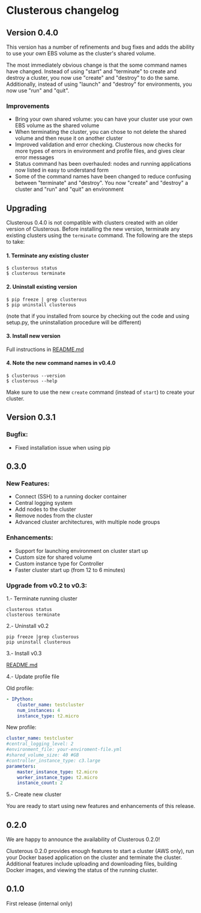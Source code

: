 # Clusterous changelog 

## Version 0.4.0

This version has a number of refinements and bug fixes and adds the ability to use your own EBS volume as the cluster's shared volume.

The most immediately obvious change is that the some command names have changed. Instead of using "start" and "terminate" to create and destroy a cluster, you now use "create" and "destroy" to do the same. Additionally, instead of using "launch" and "destroy" for environments, you now use "run" and "quit".

### Improvements
* Bring your own shared volume: you can have your cluster use your own EBS volume as the shared volume
* When terminating the cluster, you can chose to not delete the shared volume and then reuse it on another cluster
* Improved validation and error checking. Clusterous now checks for more types of errors in environment and profile files, and gives clear error messages
* Status command has been overhauled: nodes and running applications now listed in easy to understand form
* Some of the command names have been changed to reduce confusing between "terminate" and "destroy". You now "create" and "destroy" a cluster and "run" and "quit" an environment

## Upgrading

Clusterous 0.4.0 is not compatible with clusters created with an older version of Clusterous. Before installing the new version, terminate any existing clusters using the `terminate` command. The following are the steps to take:

#### 1. Terminate any existing cluster

```shell
$ clusterous status
$ clusterous terminate
```

#### 2. Uninstall existing version

```shell
$ pip freeze | grep clusterous
$ pip uninstall clusterous
```

(note that if you installed from source by checking out the code and using setup.py, the uninstallation procedure will be different)

#### 3. Install new version

Full instructions in [README.md](https://github.com/sirca/bdkd_cluster/blob/master/README.md)

#### 4. Note the new command names in v0.4.0

```shell
$ clusterous --version
$ clusterous --help
```

Make sure to use the new `create` command (instead of `start`) to create your cluster.


## Version 0.3.1

### Bugfix:
* Fixed installation issue when using pip

## 0.3.0

### New Features:
* Connect (SSH) to a running docker container
* Central logging system
* Add nodes to the cluster
* Remove nodes from the cluster
* Advanced cluster architectures, with multiple node groups

### Enhancements:
* Support for launching environment on cluster start up
* Custom size for shared volume
* Custom instance type for Controller
* Faster cluster start up (from 12 to 6 minutes)

### Upgrade from v0.2 to v0.3:
1.- Terminate running cluster

```shell
clusterous status
clusterous terminate
```

2.- Uninstall v0.2

```shell
pip freeze |grep clusterous
pip uninstall clusterous
```

3.- Install v0.3

[README.md](https://github.com/sirca/bdkd_cluster/blob/master/README.md)

4.- Update profile file

Old profile:
```yaml
- IPython:
    cluster_name: testcluster
    num_instances: 4
    instance_type: t2.micro
```

New profile:

```yaml
cluster_name: testcluster
#central_logging_level: 2
#environment_file: your-enviroment-file.yml
#shared_volume_size: 40 #GB
#controller_instance_type: c3.large
parameters:
    master_instance_type: t2.micro
    worker_instance_type: t2.micro
    instance_count: 2
```

5.- Create new cluster

You are ready to start using new features and enhancements of this release.


## 0.2.0

We are happy to announce the availability of Clusterous 0.2.0!

Clusterous 0.2.0 provides enough features to start a cluster (AWS only), run your Docker based application on the cluster and terminate the cluster. Additional features include uploading and downloading files, building Docker images, and viewing the status of the running cluster.


## 0.1.0

First release (internal only)
